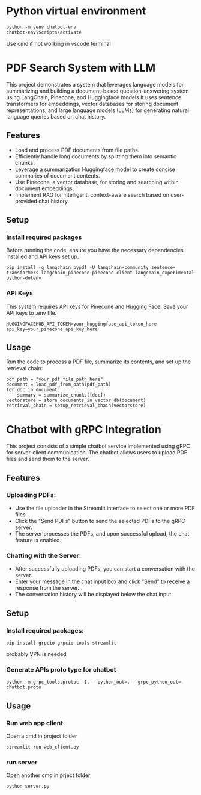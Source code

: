 # Python virtual environment
```
python -m venv chatbot-env
chatbot-env\Scripts\activate
```
Use cmd if not working in vscode terminal


# PDF Search System with LLM

This project demonstrates a system that leverages language models for summarizing and building a document-based question-answering system using LangChain, Pinecone, and Huggingface models.It uses sentence transformers for embeddings, vector databases for storing document representations, and large language models (LLMs) for generating natural language queries based on chat history.

## Features

- Load and process PDF documents from file paths.
- Efficiently handle long documents by splitting them into semantic chunks.
- Leverage a summarization Huggingface model to create concise summaries of document contents.
- Use Pinecone, a vector database, for storing and searching within document embeddings.
- Implement RAG for intelligent, context-aware search based on user-provided chat history.

## Setup


### Install required packages

Before running the code, ensure you have the necessary dependencies installed and API keys set up.

```
pip install -q langchain pypdf -U langchain-community sentence-transformers langchain_pinecone pinecone-client langchain_experimental python-dotenv
```
### API Keys

This system requires API keys for Pinecone and Hugging Face. Save your API keys to .env file.

```
HUGGINGFACEHUB_API_TOKEN=your_huggingface_api_token_here
api_key=your_pinecone_api_key_here
```

## Usage

Run the code to process a PDF file, summarize its contents, and set up the retrieval chain:

```
pdf_path = "your_pdf_file_path_here"
document = load_pdf_from_path(pdf_path)
for doc in document:
    summary = summarize_chunks([doc])
vectorstore = store_documents_in_vector_db(document)
retrieval_chain = setup_retrieval_chain(vectorstore)
```



# Chatbot with gRPC Integration
This project consists of a simple chatbot service implemented using gRPC for server-client communication. The chatbot allows users to upload PDF files and send them to the server.

## Features
### Uploading PDFs:

- Use the file uploader in the Streamlit interface to select one or more PDF files.
- Click the "Send PDFs" button to send the selected PDFs to the gRPC server.
- The server processes the PDFs, and upon successful upload, the chat feature is enabled.

### Chatting with the Server:

- After successfully uploading PDFs, you can start a conversation with the server.
- Enter your message in the chat input box and click "Send" to  receive a response from the server.
- The conversation history will be displayed below the chat input.

## Setup 

### Install required packages:
```
pip install grpcio grpcio-tools streamlit
```
probably VPN is needed

### Generate APIs proto type for chatbot
```
python -m grpc_tools.protoc -I. --python_out=. --grpc_python_out=. chatbot.proto
```

## Usage 

### Run web app client
Open a cmd in project folder
```
streamlit run web_client.py
```

### run server
Open another cmd in prject folder
```
python server.py
```

